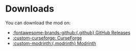 # Downloads

You can download the mod on:

- [:fontawesome-brands-github:{.github} GitHub Releases](https://github.com/blackd/Inventory-Profiles/releases)
- [:custom-curseforge: CurseForge](https://www.curseforge.com/minecraft/mc-mods/inventory-profiles-next)
- [:custom-modrinth:{.modrinth} Modrinth](https://modrinth.com/mod/inventory-profiles-next)
